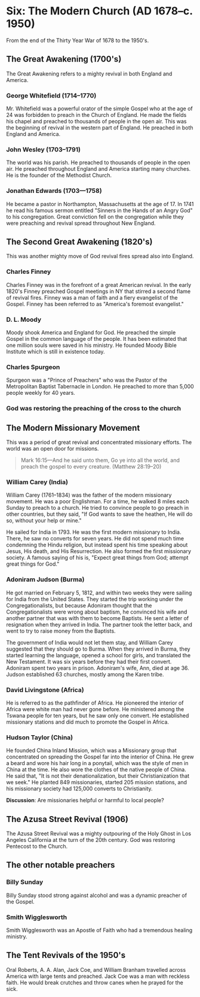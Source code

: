 # Six: The Modern Church (AD 1678–c. 1950)

From the end of the Thirty Year War of 1678 to the 1950's.

## The Great Awakening (1700's)

The Great Awakening refers to a mighty revival in both England and America.

### George Whitefield (1714&ndash;1770)

Mr. Whitefield was a powerful orator of the simple Gospel who at the age of 24 was forbidden to preach in the Church of England. He made the fields his chapel and preached to thousands of people in the open air. This was the beginning of revival in the western part of England. He preached in both England and America.

### John Wesley (1703&ndash;1791)

The world was his parish. He preached to thousands of people in the open air. He preached throughout England and America starting many churches. He is the founder of the Methodist Church.

### Jonathan Edwards (1703&mdash;1758)

He became a pastor in Northampton, Massachusetts at the age of 17. In 1741 he read his famous sermon entitled "Sinners in the Hands of an Angry God" to his congregation. Great conviction fell on the congregation while they were preaching and revival spread throughout New England.

## The Second Great Awakening (1820's)

This was another mighty move of God revival fires spread also into England.

### Charles Finney

Charles Finney was in the forefront of a great American revival. In the early 1820's Finney preached Gospel meetings in NY that stirred a second flame of revival fires. Finney was a man of faith and a fiery evangelist of the Gospel. Finney has been referred to as "America's foremost evangelist."

### D. L. Moody

Moody shook America and England for God. He preached the simple Gospel in the common language of the people. It has been estimated that one million souls were saved in his ministry. He founded Moody Bible Institute which is still in existence today.

### Charles Spurgeon

Spurgeon was a "Prince of Preachers" who was the Pastor of the Metropolitan Baptist Tabernacle in London. He preached to more than 5,000 people weekly for 40 years.

### God was restoring the preaching of the cross to the church

## The Modern Missionary Movement

This was a period of great revival and concentrated missionary efforts. The world was an open door for missions.

> Mark 16:15&mdash;And he said unto them, Go ye into all the world, and preach the gospel to every creature. (Matthew 28:19&ndash;20)

### William Carey (India)

William Carey (1761&ndash;1834) was the father of the modern missionary movement. He was a poor Englishman. For a time, he walked 8 miles each Sunday to preach to a church. He tried to convince people to go preach in other countries, but they said, "If God wants to save the heathen, He will do so, without your help or mine."

He sailed for India in 1793. He was the first modern missionary to India. There, he saw no converts for seven years. He did not spend much time condemning the Hindu religion, but instead spent his time speaking about Jesus, His death, and His Resurrection. He also formed the first missionary society. A famous saying of his is, "Expect great things from God; attempt great things for God."

### Adoniram Judson (Burma)

He got married on February 5, 1812, and within two weeks they were sailing for India from the United States. They started the trip working under the Congregationalists, but because Adoniram thought that the Congregationalists were wrong about baptism, he convinced his wife and another partner that was with them to become Baptists. He sent a letter of resignation when they arrived in India. The partner took the letter back, and went to try to raise money from the Baptists.

The government of India would not let them stay, and William Carey suggested that they should go to Burma. When they arrived in Burma, they started learning the language, opened a school for girls, and translated the New Testament. It was six years before they had their first convert. Adoniram spent two years in prison. Adoniram's wife, Ann, died at age 36. Judson established 63 churches, mostly among the Karen tribe.

### David Livingstone (Africa)

He is referred to as the pathfinder of Africa. He pioneered the interior of Africa were white man had never gone before. He ministered among the Tswana people for ten years, but he saw only one convert. He established missionary stations and did much to promote the Gospel in Africa.

### Hudson Taylor (China)

He founded China Inland Mission, which was a Missionary group that concentrated on spreading the Gospel far into the interior of China. He grew a beard and wore his hair long in a ponytail, which was the style of men in China at the time. He also wore the clothes of the native people of China. He said that, "It is not their denationalization, but their Christianization that we seek." He planted 849 missionaries, started 205 mission stations, and his missionary society had 125,000 converts to Christianity.

**Discussion**: Are missionaries helpful or harmful to local people?

## The Azusa Street Revival (1906)

The Azusa Street Revival was a mighty outpouring of the Holy Ghost in Los Angeles California at the turn of the 20th century. God was restoring Pentecost to the Church.

## The other notable preachers

### Billy Sunday

Billy Sunday stood strong against alcohol and was a dynamic preacher of the Gospel.

### Smith Wigglesworth

Smith Wigglesworth was an Apostle of Faith who had a tremendous healing ministry.

## The Tent Revivals of the 1950's

Oral Roberts, A. A. Alan, Jack Coe, and William Branham travelled across America with large tents and preached. Jack Coe was a man with reckless faith. He would break crutches and throw canes when he prayed for the sick.
